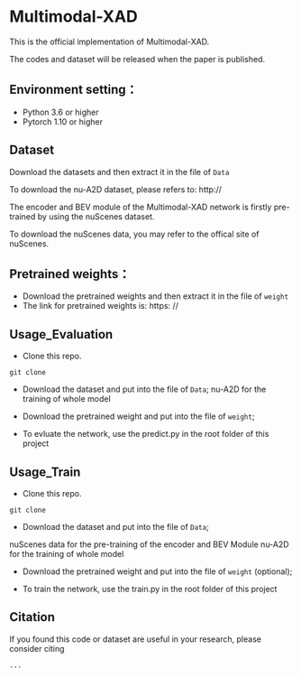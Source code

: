# Multimodal-XAD
This is the official implementation of Multimodal-XAD.

The codes and dataset will be released when the paper is published.

## Environment setting：
* Python 3.6 or higher
* Pytorch 1.10 or higher

## Dataset
Download the datasets and then extract it in the file of `Data`

To download the nu-A2D dataset, please refers to: http://

The encoder and BEV module of the Multimodal-XAD network is firstly pre-trained by using the nuScenes dataset.

To download the nuScenes data, you may refer to the offical site of nuScenes.

## Pretrained weights：
* Download the pretrained weights and then extract it in the file of `weight`
* The link for pretrained weights is: https: //

## Usage_Evaluation
* Clone this repo.
```
git clone 
```

* Download the dataset and put into the file of `Data`;
nu-A2D for the training of whole model
* Download the pretrained weight and put into the file of `weight`;

* To evluate the network, use the predict.py in the root folder of this project


## Usage_Train
* Clone this repo.
```
git clone 
```

* Download the dataset and put into the file of `Data`;

nuScenes data for the pre-training of the encoder and BEV Module
nu-A2D for the training of whole model

* Download the pretrained weight and put into the file of `weight` (optional);

* To train the network, use the train.py in the root folder of this project

## Citation
If you found this code or dataset are useful in your research, please consider citing
```
...
```
